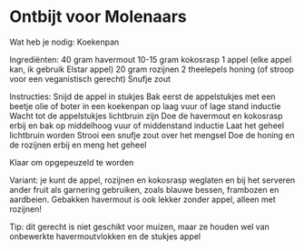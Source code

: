 # Ontbijt voor Molenaars

Wat heb je nodig:
Koekenpan

Ingrediënten:
40 gram havermout
10-15 gram kokosrasp
1 appel (elke appel kan, ik gebruik Elstar appel)
20 gram rozijnen
2 theelepels honing (of stroop voor een veganistisch gerecht)
Snufje zout

Instructies:
Snijd de appel in stukjes
Bak eerst de appelstukjes met een beetje olie of boter in een koekenpan op laag vuur of lage stand inductie
Wacht tot de appelstukjes lichtbruin zijn
Doe de havermout en kokosrasp erbij en bak op middelhoog vuur of middenstand inductie
Laat het geheel lichtbruin worden
Strooi een snufje zout over het mengsel
Doe de honing en de rozijnen erbij en meng het geheel

Klaar om opgepeuzeld te worden

Variant: je kunt de appel, rozijnen en kokosrasp weglaten en bij het serveren ander fruit als garnering gebruiken, zoals blauwe bessen, frambozen en aardbeien. Gebakken havermout is ook lekker zonder appel, alleen met rozijnen!

Tip: dit gerecht is niet geschikt voor muizen, maar ze houden wel van onbewerkte havermoutvlokken en de stukjes appel
